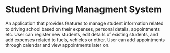# Student Driving Managment System
 
An application that provides features to manage student information related to driving school based on their expenses, personal details, appointments etc. User can register new students, edit details of existing students, and add expenses related to fuels, vehicles or other. User can add appointments through calendar and view appointments later on.
